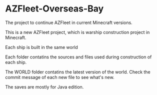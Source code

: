 # AZFleet-Overseas-Bay
The project to continue AZFleet in current Minecraft versions.


This is a new AZFleet project, which is warship construction project in Minecraft.

Each ship is built in the same world

Each folder contatins the sources and files used during construction of each ship.

The WORLD folder contatins the latest version of the world. Check the commit message of each new file to see what's new.

The saves are mostly for Java edition.
